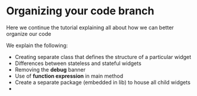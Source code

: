 # Organizing your code branch

Here we continue the tutorial explaining all about how we can better organize our code

We explain the following:

* Creating separate class that defines the structure of a particular widget
* Differences between stateless and stateful widgets
* Removing the **debug** banner
* Use of **function expression** in main method
* Create a separate package (embedded in lib) to house all child widgets
* 